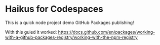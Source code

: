 
# Haikus for Codespaces

This is a quick node project demo GitHub Packages publishing!

With this guied it worked:
https://docs.github.com/en/packages/working-with-a-github-packages-registry/working-with-the-npm-registry
